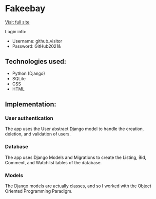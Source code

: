 # Fakeebay
[Visit full site](fakeebay.herokuapp.com)

Login info:
- Username: github_visitor
- Password: GitHub2021&
## Technologies used:
- Python (Django)
- SQLite
- CSS
- HTML
## Implementation:
### User authentication
The app uses the User abstract Django model to handle the creation, deletion, and validation of users.
### Database
The app uses Django Models and Migrations to create the Listing, Bid, Comment, and Watchlist tables of the database.
### Models
The Django models are actually classes, and so I worked with the Object Oriented Programming Paradigm.
